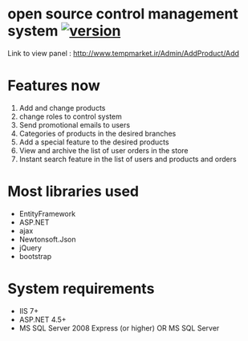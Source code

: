 # open source control management system [![version](https://img.shields.io/badge/version-0.1-green.svg)](https://semver.org)
Link to view panel : http://www.tempmarket.ir/Admin/AddProduct/Add

# Features now
1. Add and change products
2. change roles to control system
3. Send promotional emails to users
4. Categories of products in the desired branches
5. Add a special feature to the desired products
6. View and archive the list of user orders in the store
7. Instant search feature in the list of users and products and orders


# Most libraries used
- EntityFramework
- ASP.NET
- ajax
- Newtonsoft.Json
- jQuery
- bootstrap

# System requirements
- IIS 7+
- ASP.NET 4.5+
- MS SQL Server 2008 Express (or higher) OR MS SQL Server
